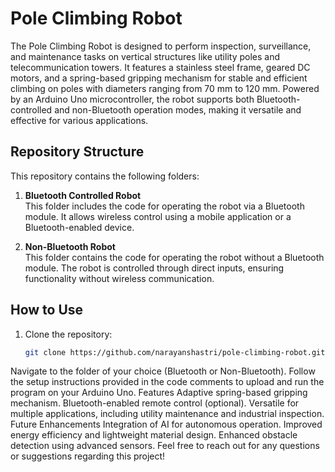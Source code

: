 # Pole Climbing Robot

The Pole Climbing Robot is designed to perform inspection, surveillance, and maintenance tasks on vertical structures like utility poles and telecommunication towers. It features a stainless steel frame, geared DC motors, and a spring-based gripping mechanism for stable and efficient climbing on poles with diameters ranging from 70 mm to 120 mm. Powered by an Arduino Uno microcontroller, the robot supports both Bluetooth-controlled and non-Bluetooth operation modes, making it versatile and effective for various applications.

## Repository Structure

This repository contains the following folders:

1. **Bluetooth Controlled Robot**  
   This folder includes the code for operating the robot via a Bluetooth module. It allows wireless control using a mobile application or a Bluetooth-enabled device.

2. **Non-Bluetooth Robot**  
   This folder contains the code for operating the robot without a Bluetooth module. The robot is controlled through direct inputs, ensuring functionality without wireless communication.

## How to Use

1. Clone the repository:
   ```bash
   git clone https://github.com/narayanshastri/pole-climbing-robot.git
Navigate to the folder of your choice (Bluetooth or Non-Bluetooth).
Follow the setup instructions provided in the code comments to upload and run the program on your Arduino Uno.
Features
Adaptive spring-based gripping mechanism.
Bluetooth-enabled remote control (optional).
Versatile for multiple applications, including utility maintenance and industrial inspection.
Future Enhancements
Integration of AI for autonomous operation.
Improved energy efficiency and lightweight material design.
Enhanced obstacle detection using advanced sensors.
Feel free to reach out for any questions or suggestions regarding this project!







